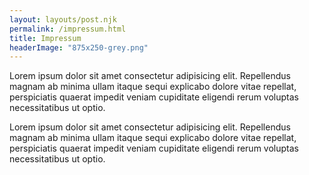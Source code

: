 ```yaml
---
layout: layouts/post.njk
permalink: /impressum.html
title: Impressum
headerImage: "875x250-grey.png"
---
```


Lorem ipsum dolor sit amet consectetur adipisicing elit. Repellendus magnam ab minima ullam itaque sequi explicabo dolore vitae repellat, perspiciatis quaerat impedit veniam cupiditate eligendi rerum voluptas necessitatibus ut optio.

Lorem ipsum dolor sit amet consectetur adipisicing elit. Repellendus magnam ab minima ullam itaque sequi explicabo dolore vitae repellat, perspiciatis quaerat impedit veniam cupiditate eligendi rerum voluptas necessitatibus ut optio.

